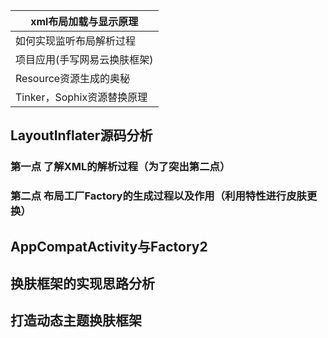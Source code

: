 | xml布局加载与显示原理        |
| ---------------------------- |
| 如何实现监听布局解析过程     |
| 项目应用(手写网易云换肤框架) |
| Resource资源生成的奥秘       |
| Tinker，Sophix资源替换原理   |

## LayoutInflater源码分析

### 第一点 了解XML的解析过程（为了突出第二点）



### 第二点 布局工厂Factory的生成过程以及作用（利用特性进行皮肤更换）





## AppCompatActivity与Factory2

## 换肤框架的实现思路分析

## 打造动态主题换肤框架



 


